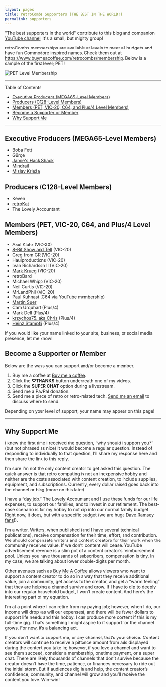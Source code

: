 ```yaml
---
layout: pages
title: retroCombs Supporters (THE BEST IN THE WORLD!)
permalink: supporters
---
```


"The best supporters in the world" contribute to this blog and companion [YouTube channel](https://www.youtube.com/@retrocombs?sub_confirmation_1). It's a small, but mighty group!

retroCombs memberships are available at levels to meet all budgets and have fun Commodore inspired names. Check them out at <https://www.buymeacoffee.com/retrocombs/membership>. Below is a sample of the first level; PET!

![PET Level Membership](https://cdn.buymeacoffee.com/uploads/membership_level/2021/12/AVxnyaAqngdbAZ4HqgSFfHmEtbC3tpeiPDB5cfj5.png@800w_0e.webp)

<hr>

Table of Contents

- [Executive Producers (MEGA65-Level Members)](#executive-producers-mega65-level-members)
- [Producers (C128-Level Members)](#producers-c128-level-members)
- [Members (PET, VIC-20, C64, and Plus/4 Level Members)](#members-pet-vic-20-c64-and-plus4-level-members)
- [Become a Supporter or Member](#become-a-supporter-or-member)
- [Why Support Me](#why-support-me)

<hr>

## Executive Producers (MEGA65-Level Members)

- Boba Fett
- Gürçe
- [Jamie's Hack Shack](https://www.youtube.com/channel/UC-otrG2r_FluXkR8lUYWdPg)
- [Mindrail](https://twitter.com/mindrail)
- [Mislav Krleža](https://twitter.com/KrlezaMislav)

## Producers (C128-Level Members)

- Keven
- [retroKat](https://twitter.com/klcombs95)
- The Lovely Accountant

## Members (PET, VIC-20, C64, and Plus/4 Level Members)

- Axel Klahr (VIC-20)
- [8-Bit Show and Tell](https://www.8bitshowandtell.com/) (VIC-20)
- Greg from GR (VIC-20)
- Hauiproductions (VIC-20)
- Ivan Richardson II (VIC-20)
- [Mark Krueg](https://social.treehouse.systems/@markkrueg) (VIC-20)
- retroBard
- Michael Whipp (VIC-20)
- Neil Curtis (VIC-20)
- MrLandPhil (VIC-20)
- Paul Kuhnast (C64 via YouTube membership)
- [Martin Suer](https://www.youtube.com/@mindance1969)
- Cam Urquhart (Plus/4)
- Mark Dell (Plus/4)
- [krzychos75, aka Chris](https://twitter.com/ontrucktoit) (Plus/4)
- [Heinz Stampfli](https://twitter.com/@HeinzStampfli) (Plus/4)

If you would like your name linked to your site, business, or social media presence, let me know!

## Become a Supporter or Member

Below are the ways you can support and/or become a member.

1. Buy me a coffee at [Buy me a coffee](https://www.buymeacoffee.com/retrocombs).
2. Click the **♡THANKS** button underneath one of my videos.
3. Click the **SUPER CHAT** option during a livestream.
4. Send me a [PayPal donation](paypal.me/stevencombs).
5. Send me a piece of retro or retro-related tech. [Send me an email](mailto:retrocombs@icloud.com) to discuss where to send.

Depending on your level of support, your name may appear on this page!

<hr>

## Why Support Me

I knew the first time I received the question, “why should I support you?” (but not phrased as nice) it would become a regular question. Instead of responding to individually to that question, I’ll share my response here and then share the link to this reply.

I’m sure I’m not the only content creator to get asked this question. The quick answer is that retro computing is not an inexpensive hobby and neither are the costs associated with content creation, to include supplies, equipment, and subscriptions. Currently, every dollar raised goes back into the channel or blog (more on this later).

I have a “day job.” The Lovely Accountant and I use these funds for our life expenses, to support our families, and to invest in our retirement. The best-case scenario is for my hobby to not dip into our normal family budget. Right now, it does, but with a specific budget (we are huge [Dave Ramsey fans](https://amzn.to/3HofGt4)!).

I’m a writer. Writers, when published (and I have several technical publications), receive compensation for their time, effort, and contribution. We should compensate writers and content creators for their work when the community receives value. If we don’t, content will cease. YouTube advertisement revenue is a slim pot of a content creator’s reimbursement pool. Unless you have thousands of subscribers, compensation is tiny. In my case, we are talking about lower double-digits per month.

Other avenues such as [Buy Me A Coffee](https://www.buymeacoffee.com/retroCombs) allows viewers who want to support a content creator to do so in a way that they receive additional value, join a community, get access to the creator, and get a “warm feeling” that they are helping a channel survive and grow. If I have to dip to deeply into our regular household budget, I won’t create content. And here’s the interesting part of my equation.

I’m at a point where I can retire from my paying job; however, when I do, our income will drop (as will our expenses), and there will be fewer dollars to support life needs and this hobby. I can produce more content if this is my full-time gig. That’s something I might aspire to if support for the channel grows. For now, it’s a balancing act.

If you don’t want to support me, or any channel, that’s your choice. Content creators will continue to receive a pittance amount from ads displayed during the content you take in; however, if you love a channel and want to see them succeed, consider a membership, onetime payment, or a super chat. There are likely thousands of channels that don’t survive because the creator doesn’t have the time, patience, or finances necessary to ride out the initial storm. But if audiences dig in and help, the content creator’s confidence, community, and channel will grow and you’ll receive the content you love. Win-win!